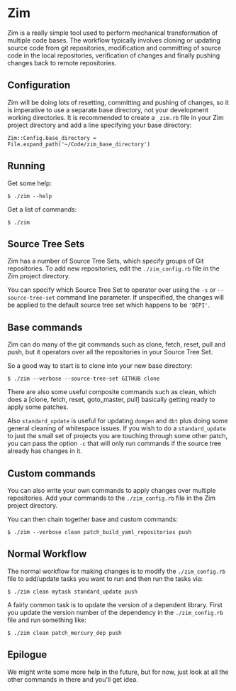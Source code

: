 # Zim

Zim is a really simple tool used to perform mechanical transformation of multiple code bases. The workflow
typically involves cloning or updating source code from git repositories, modification and committing of
source code in the local repositories, verification of changes and finally pushing changes back to remote
repositories.

## Configuration

Zim will be doing lots of resetting, committing and pushing of changes, so it is imperative to use a separate base
directory, not your development working directories. It is recommended to create a `_zim.rb` file in your Zim project
directory and add a line specifying your base directory:

    Zim::Config.base_directory = File.expand_path('~/Code/zim_base_directory')

## Running

Get some help:

    $ ./zim --help

Get a list of commands:

    $ ./zim

## Source Tree Sets

Zim has a number of Source Tree Sets, which specify groups of Git repositories. To add new repositories, edit the
`./zim_config.rb` file in the Zim project directory.

You can specify which Source Tree Set to operator over using the `-s` or `--source-tree-set` command line parameter. If
unspecified, the changes will be applied to the default source tree set which happens to be `'DEPI'`.

## Base commands

Zim can do many of the git commands such as clone, fetch, reset, pull and push, but it operators over
all the repositories in your Source Tree Set.

So a good way to start is to clone into your new base directory:

    $ ./zim --verbose --source-tree-set GITHUB clone

There are also some useful composite commands such as clean, which does a [clone, fetch, reset, goto_master, pull]
basically getting ready to apply some patches.

Also `standard_update` is useful for updating `domgen` and `dbt` plus doing some general cleaning of whitespace issues.
If you wish to do a `standard_update` to just the small set of projects you are touching through some other patch, you
can pass the option `-c` that will only run commands if the source tree already has changes in it.

## Custom commands

You can also write your own commands to apply changes over multiple repositories. Add your commands to the
`./zim_config.rb` file in the Zim project directory.

You can then chain together base and custom commands:

    $ ./zim --verbose clean patch_build_yaml_repositories push

## Normal Workflow

The normal workflow for making changes is to modify the `./zim_config.rb` file to add/update tasks you want to run
and then run the tasks via:

    $ ./zim clean mytask standard_update push

A fairly common task is to update the version of a dependent library. First you update the version number of the dependency
in the `./zim_config.rb` file and run something like:

    $ ./zim clean patch_mercury_dep push

## Epilogue

We might write some more help in the future, but for now, just look at all the other commands in there and you'll get
idea.
